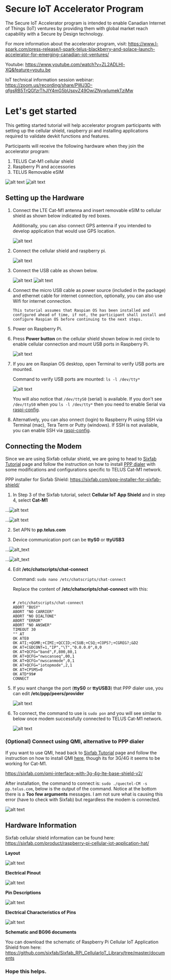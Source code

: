 # Secure IoT Accelerator Program

The Secure IoT Accelerator program is intended to enable Canadian Internet of Things (IoT) ventures by providing them with global market reach capability with a Secure by Design technology.

For more information about the accelerator program, visit: https://www.l-spark.com/press-release/l-spark-telus-blackberry-and-solace-launch-accelerator-for-emerging-canadian-iot-ventures/

Youtube: https://www.youtube.com/watch?v=ZL2ADLHl-XQ&feature=youtu.be

IoT technical information session webinar: https://zoom.us/recording/share/PWJ3D-qfgsRB5TrQGfzrThJIY4mG5bUspvZ49OwiZNywIumekTziMw

# Let's get started

This getting started tutorial will help accelerator program participants with setting up the cellular shield, raspberry pi and installing applications required to validate devkit functions and features.

Participants will receive the following hardware when they join the accelerator program:

1. TELUS Cat-M1 cellular shield
2. Raspberry Pi and accessories
3. TELUS Removable eSIM

![alt text](images/cellular_shield_front.jpg)
![alt text](images/rasp_pi.jpg)

## Setting up the Hardware

1. Connect the LTE Cat-M1 antenna and insert removable eSIM to cellular shield as shown below indicated by red boxes. 

      Additionally, you can also connect GPS antenna if you intended to develop application that would use GPS location.

      ![alt text](images/insert_esim_and_connect_antenna.jpg)

2. Connect the cellular shield and raspberry pi.

      ![alt text](images/shield_and_pi_stacked_1.jpg)

3. Connect the USB cable as shown below.

      ![alt text](images/usb_cable_connected_2.jpg)
      ![alt text](images/usb_cable_connected_1.jpg)      

4. Connect the micro USB cable as power source (included in the package) and ethernet cable for internet connection, optionally, you can also use Wifi for internet connection.

   `This tutorial assumes that Raspian OS has been installed and configured ahead of time, if not, the participant shall install and configure Raspian OS before continuing to the next steps.`
   
5. Power on Raspberry Pi. 
      
6. Press **Power button** on the cellular shield shown below in red circle to enable cellular connection and mount USB ports in Raspberry Pi.

   ![alt text](images/press_power_on_button.jpg) 
   
7. If you are on Raspian OS desktop, open Terminal to verify USB ports are mounted.

   Command to verify USB ports are mounted: `ls -l /dev/tty*`
   
   ![alt text](images/shield_on_and_usb_ports_mounted.png) 
   
   You will also notice that `/dev/ttyS0` (serial) is available. If you don't see `/dev/ttyS0` when you `ls -l /dev/tty*` then you need to enable Serial via [raspi-config](https://www.raspberrypi.org/documentation/configuration/raspi-config.md).

8. Alternatively, you can also onnect (login) to Raspberry Pi using SSH via Terminal (mac), Tera Term or Putty (windows). If SSH is not available, you can enable SSH via [raspi-config](https://www.raspberrypi.org/documentation/configuration/raspi-config.md).

## Connecting the Modem

Since we are using Sixfab cellular shield, we are going to head to [Sixfab Tutorial](https://sixfab.com/tutorials/) page and follow the instruction on how to install [PPP dialer](https://sixfab.com/ppp-installer-for-sixfab-shield/) with some modifications and configurations specific to TELUS Cat-M1 network.

PPP installer for Sixfab Shield: https://sixfab.com/ppp-installer-for-sixfab-shield/

1. In Step 3 of the Sixfab tutorial, select **Cellular IoT App Shield** and in step 4, select **Cat-M1** 

...![alt text](images/install_sh_step3.png)
      
...![alt text](images/install_sh_step4.png)

2. Set APN to **pp.telus.com**

3. Device communication port can be **ttyS0** or **ttyUSB3**

...![alt_text](images/kernel_and_apn_settings.png)
      
...![alt_text](images/serial_port.png)      
       
4. Edit **/etc/chatscripts/chat-connect**

      Command: `sudo nano /etc/chatscripts/chat-connect`
      
      Replace the content of **/etc/chatscripts/chat-connect** with this:
      
      ```
      
      # /etc/chatscripts/chat-connect
      ABORT "BUSY"
      ABORT "NO CARRIER"
      ABORT "NO DIALTONE"
      ABORT "ERROR"
      ABORT "NO ANSWER"
      TIMEOUT 30
      "" AT
      OK ATE0
      OK ATI;+QGMR;+CIMI;+QCCID;+CSUB;+CSQ;+COPS?;+CGREG?;&D2
      OK AT+CGDCONT=1,"IP","\T","0.0.0.0",0,0
      OK AT+QCFG="band",F,800,80,1
      OK AT+QCFG="nwscanseq",00,1
      OK AT+QCFG="nwscanmode",0,1
      OK AT+QCFG="iotopmode",2,1
      OK AT+CPSMS=0
      OK ATD*99#
      CONNECT
      
      ```

5. If you want change the port (**ttyS0** or **ttyUSB3**) that PPP dialer use, you can edit **/etc/ppp/peers/provider**

      ![alt text](images/peers_providers.png)

6. To connect, the command to use is `sudo pon` and you will see similar to below once modem successfully connected to TELUS Cat-M1 network.

      ![alt text](images/sudo_pon_success.png)
      
### (Optional) Connect using QMI, alternative to PPP dialer

If you want to use QMI, head back to [Sixfab Tutorial](https://sixfab.com/tutorials/) page and follow the instruction on how to install QMI [here](https://sixfab.com/qmi-interface-with-3g-4g-lte-base-shield-v2/), though its for 3G/4G it seems to be working for Cat-M1.

https://sixfab.com/qmi-interface-with-3g-4g-lte-base-shield-v2/

After installation, the command to connect is: `sudo ./quectel-CM -s pp.telus.com`, below is the output of the command. Notice at the bottom there is a **Too few arguments** messages. I am not sure what is causing this error (have to check with Sixfab) but regardless the modem is connected.

![alt text](images/qmi_connect.png)

## Hardware Information

Sixfab cellular shield information can be found here: https://sixfab.com/product/raspberry-pi-cellular-iot-application-hat/

**Layout**

![alt text](https://sixfab-com.exactdn.com/wp-content/uploads/2018/10/rpi_cellulariot_application_shield_layout-1.png?strip=all&ssl=1)

**Electrical Pinout**

![alt text](https://sixfab-com.exactdn.com/wp-content/uploads/2018/10/rpi_cellulariot_app_shield_pinout-e1545901898330.png?strip=all&w=1170&ssl=1)

**Pin Descriptions**

![alt text](images/shield_pin_description.png)

**Electrical Characteristics of Pins**

![alt text](images/shield_characteristics_pin.png)

**Schematic and BG96 documents**

You can download the schematic of Raspberry Pi Cellular IoT Application Shield from here: https://github.com/sixfab/Sixfab_RPi_CellularIoT_Library/tree/master/documents

### Hope this helps.
